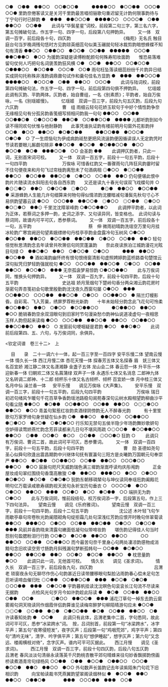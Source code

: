 <!-- { "loadSidebar": true } -->
○●　○●●　●●○○　○○●○○●　　　●●●●○○　●○○●●　○○○●　○○●
里韵奈倦客读又是关河千里韵最苦唱彻骊歌句重迟留无计韵何限事韵待与丁宁句行时已醉韵
●　●●●　●●○○○●　●●●●○○　○○○○●　○●●　●●○○　○○●●
   　　此词与“华鬓星星”词校，前段第二句三字，第三名六字，第五句摊破句法，作五字一句、四字一句，后段第八句押韵异。 
　　又一体　双调一百字，前后段各十句，四仄韵　　　　　　　　　　　　《梅苑》无名氏
触目庭台句当岁晚凋残句恁时方见韵琼英细蕊句似美玉碾就句轻冰裁剪韵暗想蜂蝶不知句有清香
●●○○　○●●○○　●○○●　○○●●　●●●●●　○○○●　●●○●●○　●○○
为援韵深疑是读傅粉酡颜句何殊寿阳妆面韵　　惟恐易落难留句仗何人巧把句名词褒羡韵狂风横
○●　○○●　●●○○　○○●○○●　　　○●●●○○　●○○●●　○○○●　○○●
雨句枉坠落读细蕊纷纷千片韵异日结实成阴句托称殊非浅韵调鼎鼐句试作和羹句佳名方显韵
●　●●●　●●○○○●　●●●●○○　●○○○●　○●●　●●○○　○○○●
   　　此词与陆词校，前段第四句摊破句法，作五字一句、四字一句，前后段第四句俱不押韵异。 
　
忆瑶姬　　此调有仄韵、平韵两体。仄韵者，始自曹组，一名《别素质》；平韵者，始自万俟咏，一名《别瑶姬慢》。
　　忆瑶姬　双调一百三字，前段九句五仄韵，后段九句六仄韵　　　　　　　　　　曹　组
雨细云轻句花娇玉软句于中好个情性韵争奈无缘相见句有分孤另韵香笺细写频相问韵我一句句
●●○○　○○●●　○○●●○●　○●○○○●　●●○●　○○●●○○●　●●●●
儿都听韵到如今读不得同欢句伏惟与他耐静韵　　此事凭谁执证韵有楼前明月句窗外花影韵拌
○○●　●○○　●●○○　●○●○●●　　　●●○○●●　●○○○●　○●○●　○
了一生烦恼句为伊成病韵祗愁更把风流逞韵便因循读误人无定韵凭时节读若要眼儿厮觑句除非
●●○○●　●○○●　●○●●○○●　●○○　●○○●　●○●　●●●○○●　○○
会圣韵
●●
   　　此调押仄韵者，只此一词，无别首宋词可校。 
　　又一体　双调一百五字，前段十一句五平韵，后段十一句四平韵　　　　　　　　万俟咏
可惜香红韵又一番骤雨句几阵狂风韵霎时留不住句便夜来和月句飞过帘栊韵离愁未了句酒病相
◎●○○　●◎○●●　●●○○　●○○●●　●●○⊙●　○●○○　○○●●　●●○
仍句便堪此恨中韵片片随读流水斜阳去句各自西东韵　　又还是读九十春光句误双飞戏蝶句并
○　●⊙◎●○　●●○　○●○○●　◎●○○　　　●⊙●　●●○○　●○○●●　●
采游蜂韵人生能几许句细算来何物句得似情浓韵沈腰暗减句潘鬓先秋句寸心不易供韵望暮云读
●○○　○○○●●　●●○○●　◎●○○　◎○●●　⊙●○○　●○◎●○　●●⊙
千里沈沈障翠峰韵
○●○○●●○
   　　此调押平韵者，以此词为正体，若蔡词之多押一韵，史词之添字、又句读异同，皆变格也。　此词句读与蔡词同，故谱内可平可仄，悉参蔡词。 
　　又一体　双调一百五字，前后段各十一句，五平韵　　　　　　　　　　　　　蔡　伸
微雨初晴韵洗瑶空万里句月挂冰轮韵广寒宫阙迥句望素娥缥缈句丹桂亭亭韵金盘露冷句玉树风
○●○○　●○○●●　●●○○　●○○●●　●●○●●　○●○○　○○●●　●●○
轻句倍觉秋思清韵念去年读曾共吹箫侣句同赏蓬瀛韵　　奈此夜读旅泊江城韵漫花光眩目句绿
○　●●○●○　●●○　○●○○●　○●○○　　　●●●　●●○○　●○○●●　●
酒如渑韵幽怀终有恨句恨绮窗清影句虚照娉婷韵蓝桥路杳句楚馆云深句拟凭归梦轻韵强就枕句
●○○　○○○●●　●●○○●　○●○○　○○●●　●●○○　●○○●○　●●●
无奈孤衾梦易惊韵
○●○○●●○
   　　此与万俟词同，惟换头句押韵异。 
　　又一体　双调一百九字，前段十句四平韵，后段十句五平韵　　　　　　　　　　史达祖
娇月笼烟句下楚岭句香分两朵湘云韵花房时渐密句弄杏笺初会句歌里殷勤韵沈沈夜久西窗句屡
○●○○　●●●　○○●●○○　○○○●●　●●○○●　○●○○　○○●●○○　●
隔兰灯幔影昏。自彩鸾、飞入芳巢，绣屏罗荐粉光新韵　　十年未始轻分韵念此飞花句可怜柔
●○○●●○　●●○　○●○○　●○○●●○○　　　●○●●○○　●●○○　●○○
脆销春韵空余双泪眼句到旧家时节句漫染愁巾韵神仙说道凌虚句一夜相思玉样人韵但起来读梅
●○○　○○○●●　●●○○●　●●○○　○○●●○○　●●○○●●○　●●○　○
发窗前句哽咽疑是君韵
●○○　●●○●○
   　　此词前后段第四、五、六句，与万俟词同，余俱异。 

<钦定词谱　卷三十二>　上

　
目　　录　二十一调六十一体，起一百三字至一百四字
安平乐慢二体
望南云慢一体
情久长一体
西江月慢二体
杏花天慢一体
探春芳五体又名探春
眉　妩三体又名百宜娇
湘江静二体又名潇湘静
金盏子五体
龙山会二体
春云怨一体
升平乐一体
迎新春一体
归朝欢二体又名菖蒲绿
双声子一体
永遇乐七体又名消息
二郎神九体又名转调二郎神、十二郎
倾杯乐十体又名古倾杯、倾杯
百宜娇一体
月中桂三体又名月中仙
澡兰香一体
　
安平乐慢　　调见万俟咏《大声集》。
　　安平乐慢　双调一百三字，前段十一句五平韵，后段九句四平韵　　　　　　　　万俟咏
瑞日初迟句绪风乍暖句千花百草争香韵瑶池路稳句阆苑春深句云树水殿相望韵柳曲沙平句看尘随
●●○○　●○●●　○○●●○○　○○●●　●●○○　○◎◎●○○　●●○○　●○○
青盖句絮惹红妆韵卖酒绿阴傍韵无人不醉春光韵　　　有十里笙歌句万家罗绮句身世疑在仙乡韵
○●　●●○○　●●○○○　○○●●○○　　　　●◎●○○　●○○●　○●○●○○
行乐知无禁句五侯半隐少年场韵舞妙歌妍句空妒得读莺娇燕忙韵念芳菲读都来几日句不堪风雨疏
○◎○○●　●○○●●○○　●●○○　⊙●●　○○●○　●○○　⊙○●●　◎○○●○
狂韵
○
   　　此调只有万俟词、曹词二首，故此词可平可仄，悉参曹词。 
　　又一体　双调一百四字，前段十一句五平韵，后段十句四平韵　　　　　　　　　曹　勋
圣德如尧句圣心似舜句欣逢出震昌期韵中兴继体句抚有寰瀛句三阳方是炎曦韵万国朝元句奉崇严
●●○○　●○●●　○○●●○○　○○●●　●●○○　○○○●○○　●●○○　●○○
宸扆句咫尺天威韵瑞色满三墀韵渐嵩呼读均庆彤闱韵　　　正金屋妆成句翠红围绕句香霭高散狻
○●　●●○○　●●●○○　●○○　○●○○　　　　●○●○○　●○○●　○●○●○
猊韵东朝移琱辇句与坤仪读同奉瑶卮韵阖殿花明句亿万载读咸歌寿祺韵视天民句永祈宝历句垂衣
○　○○○○●　●○○　○●○○　●●○○　●●●　○○●○　●○○　●○●●　○○
端拱无为韵
○●○○
   　　此与万俟词同，惟前段结句，校万俟词添一字，后段第五句，作上三下四句法异。 
　
望南云慢　　调见《乐府雅词》。
　　望南云慢　双调一百三字，前段十一句四平韵，后段十二句五平韵　　　　　　　沈公述
木叶轻飞句乍雨歇亭皋句帘卷秋光韵阑隈砌角句绽拒霜几处句深浅红芳韵应恨开时晚句伴翠菊读
●●○○　●●●○○　○●○○　○○●●　●●○●●　○●○○　○●○○●　●●●
风前并香韵晓来清露句嫩面低凝句似带啼妆韵　　堪伤韵记得佳人句当时怨别句盈腮粉泪行行韵
○○●○　●○○●　●●○○　●●○○　　　○○　●●○○　○○●●　○○●●○○
而今最苦句奈千里身心句两处凄凉韵感物成消黯句念旧欢读空劳寸肠韵月斜残漏句梦断孤帏句一
○○●●　●○●○○　●●○○　●●○○●　●●○　○○●○　●○○●　●●○○　●
枕思量韵
●○○
   　　此调只此一词，无他首可校。 
　
情久长　　调见《圣求词》。
　　情久长　双调一百三字，前后段各九句，四仄韵　　　　　　　　　　　　　　吕渭老
琐窗夜永句无聊尽作伤心句韵甚近日读带腰移眼句梨脸沾雨韵春心偿未足句怎忍听读啼血催归杜
◎○●●　○○●●○○●　●●●　●○○●　○●○●　⊙○○●●　●●●　○●○○●
宇韵暮帆挂读沈沈暝色句衮衮长江句流不尽读来无据韵　　　点检风光句岁月今如许韵趁此际读
●　●○●　○○●●　●●○○　○●●　○○●　　　　◎●○○　●●○○●　●●●
浦花汀草句一棹东去韵云窗雾阁句洞天晓读同作烟霞伴侣韵算谁见读梅帘醉梦句柳陌晴游句应未
●○○●　◎◎○●　⊙○●●　●⊙●　○●○○●●　●○●　○○●●　●●○○　○●
许读春知处韵
●　○○●
   　　此调只有此体，吕渭老集中二首，字句悉同，故此词可平可仄，悉参“冰梁跨水”词。　按，吕词别首，前段第一句“冰梁跨水”，冰字平声；第五句“夜寒侵短发”，夜字仄声；后段第一句“鸡咽荒郊”，鸡字平声；第四句“清吟无味”，清字、吟字俱平声；第五句“想伊睡起”，想字仄声；第六句“又念远、楼阁横枝对倚”，念字仄声。谱内可平可仄据此。 
　
西江月慢　　调见《圣求词》。
　　西江月慢　双调一百三字，前段十句四仄韵，后段八句五仄韵　　　　　　　　吕渭老
春风淡淡句清昼永读落英千尺韵桃杏散平郊句晴蜂来往句妙香飘掷韵傍画桥读煮酒青帘句绿杨风
○○●●　○●●　●○○●　○●●○○　○○○●　●○○●　●●○　●●○○　●○○
外句数声长笛韵记去年读紫陌朱门句花下旧相识韵　　　向宝帕读裁书凭燕翼韵望翠阁读烟林似
●　●○○●　●●○　●●○○　○●●○●　　　　●●●　○○○●●　●●●　○○●
